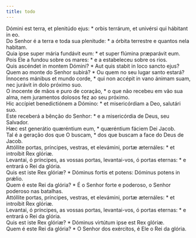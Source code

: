 ```yaml
---
title: todo
---
```

<div class="dropcap text-justify">Dómini est terra, et plenitúdo ejus: * orbis terrárum, et univérsi qui hábitant in eo.</div>
<div class="dropcap text-justify">Do Senhor é a terra e toda sua plenitude: * a órbita terrestre e quantos nela habitam.</div>
<div class="text-justify">Quia ipse super mária fundávit eum: * et super flúmina præparávit eum.</div>
<div class="text-justify">Pois Ele a fundou sobre os mares: * e a estabeleceu sobre os rios.</div>
<div class="text-justify">Quis ascéndet in montem Dómini? * Aut quis stabit in loco sancto ejus?</div>
<div class="text-justify">Quem ao monte do Senhor subirá? * Ou quem no seu lugar santo estará?</div>
<div class="text-justify">Ínnocens mánibus et mundo corde, * qui non accépit in vano ánimam suam, nec jurávit in dolo próximo suo.</div>
<div class="text-justify">O inocente de mãos e puro de coração, * o que não recebeu em vão sua alma, nem juramentos dolosos fez ao seu próximo.</div>
<div class="text-justify">Hic accípiet benedictiónem a Dómino: * et misericórdiam a Deo, salutári suo.</div>
<div class="text-justify">Este receberá a bênção do Senhor: * e a misericórdia de Deus, seu Salvador.</div>
<div class="text-justify">Hæc est generátio quæréntium eum, * quæréntium fáciem Dei Jacob.</div>
<div class="text-justify">Tal é a geração dos que O buscam, * dos que buscam a face do Deus de Jacob.</div>
<div class="text-justify">Attóllite portas, príncipes, vestras, et elevámini, portæ æternáles: * et introíbit Rex glóriæ.</div>
<div class="text-justify">Levantai, ó príncipes, as vossas portas, levantai-vos, ó portas eternas: * e entrará o Rei da glória.</div>
<div class="text-justify">Quis est iste Rex glóriæ? * Dóminus fortis et potens: Dóminus potens in prǽlio.</div>
<div class="text-justify">Quem é este Rei da glória? * É o Senhor forte e poderoso, o Senhor poderoso nas batalhas.</div>
<div class="text-justify">Attóllite portas, príncipes, vestras, et elevámini, portæ æternáles: * et introíbit Rex glóriæ.</div>
<div class="text-justify">Levantai, ó príncipes, as vossas portas, levantai-vos, ó portas eternas: * e entrará o Rei da glória.</div>
<div class="text-justify">Quis est iste Rex glóriæ? * Dóminus virtútum ipse est Rex glóriæ.</div>
<div class="text-justify">Quem é este Rei da glória? * O Senhor dos exércitos, é Ele o Rei da glória.</div>
